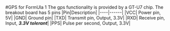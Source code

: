 #GPS for FormUla 1
The gps functionality is provided by a GT-U7 chip. The breakout board has 5 pins
|Pin|Description|
|----|------|
|VCC| Power pin, 5V|
|GND| Ground pin|
|TXD| Transmit pin, Output, 3.3V|
|RXD| Receive pin, Input, ***3.3V tolerant***|
|PPS| Pulse per second, Output, 3.3V|